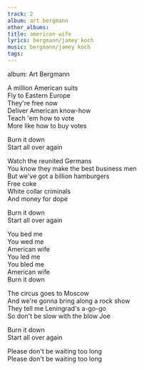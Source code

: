 ```yaml
---
track: 2
album: art bergmann
other_albums:
title: american wife
lyrics: bergmann/jamey koch
music: bergmann/jamey koch
tags:
---
```

album: Art Bergmann  
  
A million American suits  
Fly to Eastern Europe  
They're free now  
Deliver American know-how  
Teach 'em how to vote  
More like how to buy votes  
  
Burn it down  
Start all over again  
  
Watch the reunited Germans  
You know they make the best business men  
But we've got a billion hamburgers  
Free coke  
White collar criminals  
And money for dope  
  
Burn it down  
Start all over again  
  
You bed me  
You wed me  
American wife  
You led me  
You bled me  
American wife  
Burn it down  
  
The circus goes to Moscow  
And we're gonna bring along a rock show  
They tell me Leningrad's a-go-go  
So don't be slow with the blow Joe  
  
Burn it down  
Start all over again  
  
Please don't be waiting too long  
Please don't be waiting too long  
